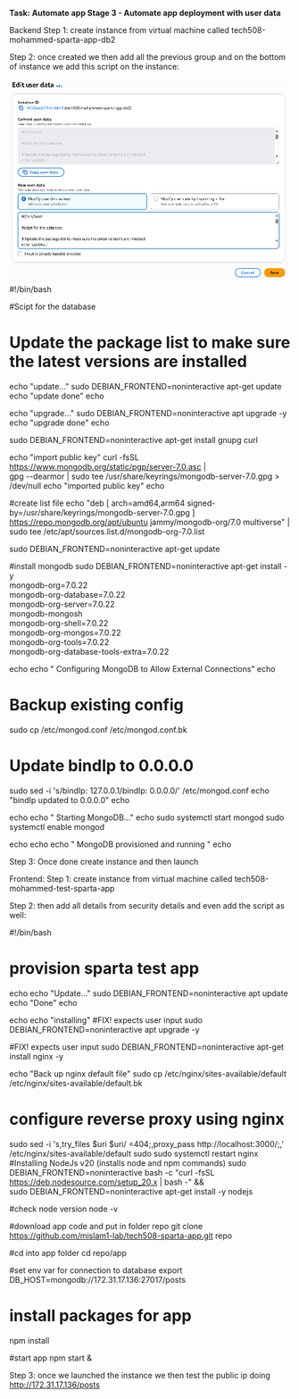 
**Task: Automate app Stage 3 - Automate app deployment with user data**

Backend 
Step 1: create instance from virtual machine called tech508-mohammed-sparta-app-db2

Step 2: once created we then add all the previous group and on the bottom of instance we add this script on the instance: 


![alt text](/Image%20folder/image-95.png)
#!/bin/bash
 
#Scipt for the database
 
# Update the package list to make sure the latest versions are installed
echo "update..."
sudo DEBIAN_FRONTEND=noninteractive apt-get update
echo "update done"
echo
 
echo "upgrade..."
sudo DEBIAN_FRONTEND=noninteractive apt upgrade -y
echo "upgrade done"
echo
 
sudo DEBIAN_FRONTEND=noninteractive apt-get install gnupg curl
 
echo "import public key"
curl -fsSL https://www.mongodb.org/static/pgp/server-7.0.asc | \
gpg --dearmor | sudo tee /usr/share/keyrings/mongodb-server-7.0.gpg > /dev/null
echo "imported public key"
echo
 
#create list file
echo "deb [ arch=amd64,arm64 signed-by=/usr/share/keyrings/mongodb-server-7.0.gpg ] https://repo.mongodb.org/apt/ubuntu jammy/mongodb-org/7.0 multiverse" | sudo tee /etc/apt/sources.list.d/mongodb-org-7.0.list
 
sudo DEBIAN_FRONTEND=noninteractive apt-get update
 
#install mongodb
sudo DEBIAN_FRONTEND=noninteractive apt-get install -y \
   mongodb-org=7.0.22 \
   mongodb-org-database=7.0.22 \
   mongodb-org-server=7.0.22 \
   mongodb-mongosh \
   mongodb-org-shell=7.0.22 \
   mongodb-org-mongos=7.0.22 \
   mongodb-org-tools=7.0.22 \
   mongodb-org-database-tools-extra=7.0.22
 
   echo
echo " Configuring MongoDB to Allow External Connections"
echo
 
# Backup existing config
sudo cp /etc/mongod.conf /etc/mongod.conf.bk
 
# Update bindIp to 0.0.0.0
sudo sed -i 's/bindIp: 127.0.0.1/bindIp: 0.0.0.0/' /etc/mongod.conf
echo "bindIp updated to 0.0.0.0"
echo
 
echo
echo " Starting MongoDB..."
echo
sudo systemctl start mongod
sudo systemctl enable mongod
 
echo
echo
echo " MongoDB provisioned and running "
echo

Step 3: Once done create instance and then launch

Frontend:
Step 1: create instance from virtual machine called tech508-mohammed-test-sparta-app

Step 2: then add all details from security details and even add the script as well:

#!/bin/bash
# provision sparta test app

echo
echo "Update..."
sudo DEBIAN_FRONTEND=noninteractive apt update
echo "Done"
echo

echo
echo "installing"
#FIX! expects user input
sudo DEBIAN_FRONTEND=noninteractive apt upgrade -y

#FIX! expects user input
sudo DEBIAN_FRONTEND=noninteractive apt-get install nginx -y

echo "Back up nginx default file"
sudo cp /etc/nginx/sites-available/default /etc/nginx/sites-available/default.bk

# configure reverse proxy using nginx
sudo sed -i 's,try_files $uri $uri/ =404;,proxy_pass http://localhost:3000/;,' /etc/nginx/sites-available/default
sudo sudo systemctl restart nginx 
#Installing NodeJs v20 (installs node and npm commands)
sudo DEBIAN_FRONTEND=noninteractive bash -c "curl -fsSL https://deb.nodesource.com/setup_20.x | bash -" && \
sudo DEBIAN_FRONTEND=noninteractive apt-get install -y nodejs

#check node version
node -v

#download app code and put in folder repo
git clone https://github.com/mislam1-lab/tech508-sparta-app.git repo

#cd into app folder
cd repo/app

#set env var for connection to database
export DB_HOST=mongodb://172.31.17.136:27017/posts

# install packages for app
npm install

#start app
npm start &

Step 3: once we launched the instance we then test the public ip doing http://172.31.17.136/posts 
